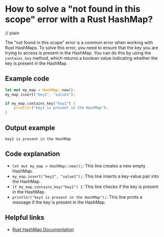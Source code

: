 # How to solve a "not found in this scope" error with a Rust HashMap?
// plain

The "not found in this scope" error is a common error when working with Rust HashMaps. To solve this error, you need to ensure that the key you are trying to access is present in the HashMap. You can do this by using the `contains_key` method, which returns a boolean value indicating whether the key is present in the HashMap.

## Example code

```rust
let mut my_map = HashMap::new();
my_map.insert("key1", "value1");

if my_map.contains_key("key1") {
    println!("key1 is present in the HashMap");
}
```

## Output example

```
key1 is present in the HashMap
```

## Code explanation

- `let mut my_map = HashMap::new();`: This line creates a new empty HashMap.
- `my_map.insert("key1", "value1");`: This line inserts a key-value pair into the HashMap.
- `if my_map.contains_key("key1") {`: This line checks if the key is present in the HashMap.
- `println!("key1 is present in the HashMap");`: This line prints a message if the key is present in the HashMap.

## Helpful links
- [Rust HashMap Documentation](https://doc.rust-lang.org/std/collections/struct.HashMap.html)
